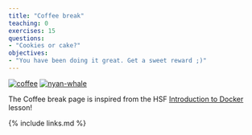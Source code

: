 ```yaml
---
title: "Coffee break"
teaching: 0
exercises: 15
questions:
- "Cookies or cake?"
objectives:
- "You have been doing it great. Get a sweet reward ;)"
---
```


[![coffee](https://i.giphy.com/media/2jd7CRuYayGpW/giphy.webp)]()
[![nyan-whale](https://raw.githubusercontent.com/matthewfeickert/talk-IML-workshop-2019/master/figures/Docker_nyan_whale.gif)](https://github.com/matthewfeickert/talk-IML-workshop-2019/blob/master/figures/Docker_nyan_whale.gif)

The Coffee break page is inspired from the HSF [Introduction to Docker](https://hsf-training.github.io/hsf-training-docker/07-coffee-break/index.html) lesson!

{% include links.md %}
